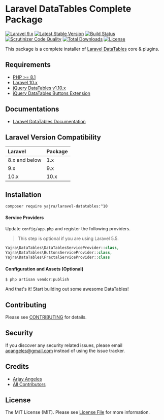 # Laravel DataTables Complete Package

[![Laravel 9.x](https://img.shields.io/badge/Laravel-9.x-orange.svg)](http://laravel.com)
[![Latest Stable Version](https://img.shields.io/packagist/v/yajra/laravel-datatables.svg)](https://packagist.org/packages/yajra/laravel-datatables)
[![Build Status](https://travis-ci.org/yajra/laravel-datatables.svg?branch=master)](https://travis-ci.org/yajra/laravel-datatables)
[![Scrutinizer Code Quality](https://scrutinizer-ci.com/g/yajra/laravel-datatables/badges/quality-score.png?b=master)](https://scrutinizer-ci.com/g/yajra/laravel-datatables/?branch=master)
[![Total Downloads](https://img.shields.io/packagist/dt/yajra/laravel-datatables.svg)](https://packagist.org/packages/yajra/laravel-datatables)
[![License](https://img.shields.io/github/license/mashape/apistatus.svg)](https://packagist.org/packages/yajra/laravel-datatables)

This package is a complete installer of [Laravel DataTables](https://github.com/yajra/laravel-datatables) core & plugins.

## Requirements

- [PHP >= 8.1](http://php.net/)
- [Laravel 10.x](https://github.com/laravel/framework)
- [jQuery DataTables v1.10.x](http://datatables.net/)
- [jQuery DataTables Buttons Extension](https://datatables.net/reference/button/)

## Documentations

- [Laravel DataTables Documentation](http://yajrabox.com/docs/laravel-datatables)

## Laravel Version Compatibility

| Laravel       | Package |
|:--------------|:--------|
| 8.x and below | 1.x     |
| 9.x           | 9.x     |
| 10.x          | 10.x    |

## Installation

`composer require yajra/laravel-datatables:^10`

#### Service Providers

Update `config/app.php` and register the following providers.
> This step is optional if you are using Laravel 5.5.

```php
Yajra\DataTables\DataTablesServiceProvider::class,
Yajra\DataTables\ButtonsServiceProvider::class,
Yajra\DataTables\FractalServiceProvider::class
```

#### Configuration and Assets (Optional)

`$ php artisan vendor:publish`

And that's it! Start building out some awesome DataTables!

## Contributing

Please see [CONTRIBUTING](https://github.com/yajra/laravel-datatables/blob/master/.github/CONTRIBUTING.md) for details.

## Security

If you discover any security related issues, please email [aqangeles@gmail.com](mailto:aqangeles@gmail.com) instead of using the issue tracker.

## Credits

- [Arjay Angeles](https://github.com/yajra)
- [All Contributors](https://github.com/yajra/laravel-datatables/graphs/contributors)

## License

The MIT License (MIT). Please see [License File](https://github.com/yajra/laravel-datatables/blob/master/LICENSE.md) for more information.
